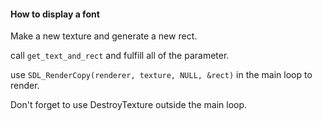 #### How to display a font

Make a new texture and generate a new rect.

call `get_text_and_rect` and fulfill all of the parameter.

use `SDL_RenderCopy(renderer, texture, NULL, &rect)` in the main loop to render.

Don't forget to use DestroyTexture outside the main loop.
